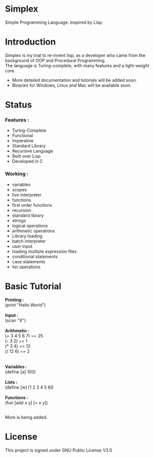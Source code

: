 # Simplex
Simple Programming Language. Inspired by Lisp.

# Introduction 

Simplex is my trial to re-invent lisp, as a developer who came from the background of OOP and Procedural Programming. <br/>
The language is Turing-complete, with many features and a light-weight core. 

- More detailed documentation and tutorials will be added soon.
- Binaries for Windows, Linux and Mac will be available soon.

# Status 


### Features : 

- Turing-Complete 
- Functional 
- Imperative
- Standard Library
- Recursive Language
- Built over Lisp
- Developed in C

### Working : 

- variables
- scopes
- live interpreter
- functions
- first order functions 
- recursion
- standard library
- strings
- logical operations
- arithmetic operations 
- Library loading
- batch interpreter
- user input 
- loading multiple expression files
- conditional statements 
- case statements
- list operations

# Basic Tutorial

**Printing :**<br/>
(print "Hello World")
<br/><br/>
**Input :**<br/>
(scan "X")
<br/><br/>
**Arithmetic  :**<br/> 
(+ 3 4 5 6 7)  == 25<br/>
(- 3 2) ==  1<br/>
(\* 3 4) == 12<br/>
(/ 12 6) == 2 <br/>
<br/><br/>
**Variables :**<br/>
(define [a] 100)
<br/><br/>
**Lists :**<br/>
(define [w] [1 2 3 4 5 6])
<br/><br/>
**Functions :**<br/>
(fun [add x y] [+ x y])
<br/><br/>

More is being added..

# License 

This project is signed under GNU Public License V3.0

